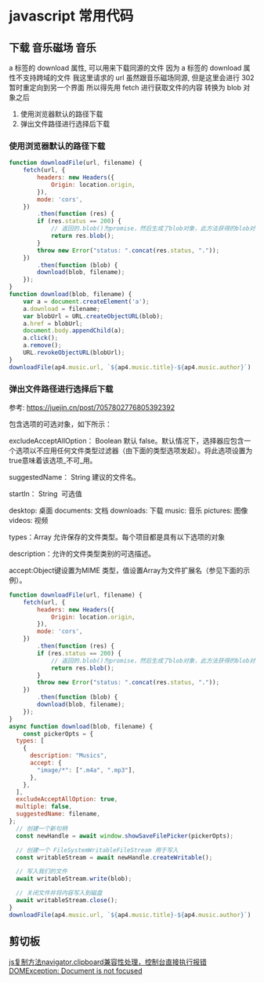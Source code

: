 # javascript 常用代码

## 下载 音乐磁场 音乐


a 标签的 download 属性, 可以用来下载同源的文件
因为 a 标签的 download 属性不支持跨域的文件
我这里请求的 url 虽然跟音乐磁场同源, 但是这里会进行 302 暂时重定向到另一个界面
所以得先用 fetch 进行获取文件的内容
转换为 blob 对象之后

1. 使用浏览器默认的路径下载
2. 弹出文件路径进行选择后下载
### 使用浏览器默认的路径下载
```javascript
function downloadFile(url, filename) {
    fetch(url, {
        headers: new Headers({
            Origin: location.origin,
        }),
        mode: 'cors',
    })
        .then(function (res) {
        if (res.status == 200) {
            // 返回的.blob()为promise，然后生成了blob对象，此方法获得的blob对象包含了数据类型，十分方便
            return res.blob();
        }
        throw new Error("status: ".concat(res.status, "."));
    })
        .then(function (blob) {
        download(blob, filename);
    });
}
function download(blob, filename) {
    var a = document.createElement('a');
    a.download = filename;
    var blobUrl = URL.createObjectURL(blob);
    a.href = blobUrl;
    document.body.appendChild(a);
    a.click();
    a.remove();
    URL.revokeObjectURL(blobUrl);
}
downloadFile(ap4.music.url, `${ap4.music.title}-${ap4.music.author}`)

```


### 弹出文件路径进行选择后下载

参考: https://juejin.cn/post/7057802776805392392

包含选项的可选对象，如下所示：

excludeAcceptAllOption： Boolean 默认 false。默认情况下，选择器应包含一个选项以不应用任何文件类型过滤器（由下面的类型选项发起）。将此选项设置为true意味着该选项_不可_用。

suggestedName： String 建议的文件名。

startIn： String  可选值 

desktop: 桌面
documents: 文档
downloads: 下载
music: 音乐
pictures: 图像
videos: 视频

types：Array 允许保存的文件类型。每个项目都是具有以下选项的对象 

description：允许的文件类型类别的可选描述。

accept:Object键设置为MIME 类型，值设置Array为文件扩展名（参见下面的示例）。
```javascript
function downloadFile(url, filename) {
    fetch(url, {
        headers: new Headers({
            Origin: location.origin,
        }),
        mode: 'cors',
    })
        .then(function (res) {
        if (res.status == 200) {
            // 返回的.blob()为promise，然后生成了blob对象，此方法获得的blob对象包含了数据类型，十分方便
            return res.blob();
        }
        throw new Error("status: ".concat(res.status, "."));
    })
        .then(function (blob) {
        download(blob, filename);
    });
}
async function download(blob, filename) {
    const pickerOpts = {
  types: [
    {
      description: "Musics",
      accept: {
        "image/*": [".m4a", ".mp3"],
      },
    },
  ],
  excludeAcceptAllOption: true,
  multiple: false,
  suggestedName: filename,
};
  // 创建一个新句柄
  const newHandle = await window.showSaveFilePicker(pickerOpts);

  // 创建一个 FileSystemWritableFileStream 用于写入
  const writableStream = await newHandle.createWritable();

  // 写入我们的文件
  await writableStream.write(blob);

  // 关闭文件并将内容写入到磁盘
  await writableStream.close();
}
downloadFile(ap4.music.url, `${ap4.music.title}-${ap4.music.author}`)
```


## 剪切板

[js复制方法navigator.clipboard兼容性处理，控制台直接执行报错 DOMException: Document is not focused](https://blog.csdn.net/qq_32442967/article/details/125612971)